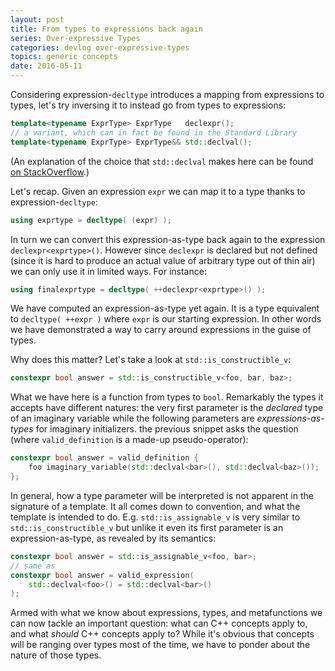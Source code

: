 ```yaml
---
layout: post
title: From types to expressions back again
series: Over-expressive Types
categories: devlog over-expressive-types
topics: generic concepts
date: 2016-05-11
---
```


Considering expression-`decltype` introduces a mapping from expressions to types, let's try
inversing it to instead go from types to expressions:

```cpp
template<typename ExprType> ExprType   declexpr();
// a variant, which can in fact be found in the Standard Library
template<typename ExprType> ExprType&& std::declval();
```

(An explanation of the choice that `std::declval` makes here can be found [on
StackOverflow](http://stackoverflow.com/q/25707441).)

Let's recap. Given an expression `expr` we can map it to a type thanks to expression-`decltype`:

```cpp
using exprtype = decltype( (expr) );
```

In turn we can convert this expression-as-type back again to the expression `declexpr<exprtype>()`.
However since `declexpr` is declared but not defined (since it is hard to produce an actual value of
arbitrary type out of thin air) we can only use it in limited ways. For instance:

```cpp
using finalexprtype = decltype( ++declexpr<exprtype>() );
```

We have computed an expression-as-type yet again. It is a type equivalent to `decltype( ++expr )`
where `expr` is our starting expression. In other words we have demonstrated a way to carry around
expressions in the guise of types.

Why does this matter? Let's take a look at `std::is_constructible_v`:

```cpp
constexpr bool answer = std::is_constructible_v<foo, bar, baz>;
```

What we have here is a function from types to `bool`. Remarkably the types it accepts have different
natures: the very first parameter is the *declared* type of an imaginary variable while the
following parameters are *expressions-as-types* for imaginary initializers. the previous snippet
asks the question (where `valid_definition` is a made-up pseudo-operator):

```cpp
constexpr bool answer = valid_definition {
    foo imaginary_variable(std::declval<bar>(), std::declval<baz>());
};
```

In general, how a type parameter will be interpreted is not apparent in the signature of a template.
It all comes down to convention, and what the template is intended to do. E.g.
`std::is_assignable_v` is very similar to `std::is_constructible_v` but unlike it even its first
parameter is an expression-as-type, as revealed by its semantics:

```cpp
constexpr bool answer = std::is_assignable_v<foo, bar>;
// same as
constexpr bool answer = valid_expression(
    std::declval<foo>() = std::declval<bar>()
);
```

Armed with what we know about expressions, types, and metafunctions we can now tackle an important
question: what can C++ concepts apply to, and what *should* C++ concepts apply to? While it's
obvious that concepts will be ranging over types most of the time, we have to ponder about the
nature of those types.
